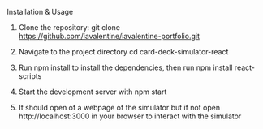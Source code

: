Installation & Usage

1. Clone the repository: git clone https://github.com/iavalentine/iavalentine-portfolio.git

2. Navigate to the project directory cd card-deck-simulator-react

3. Run npm install to install the dependencies, then run npm install react-scripts

4. Start the development server with npm start

5. It should open of a webpage of the simulator but if not open http://localhost:3000 in your browser to interact with the simulator
